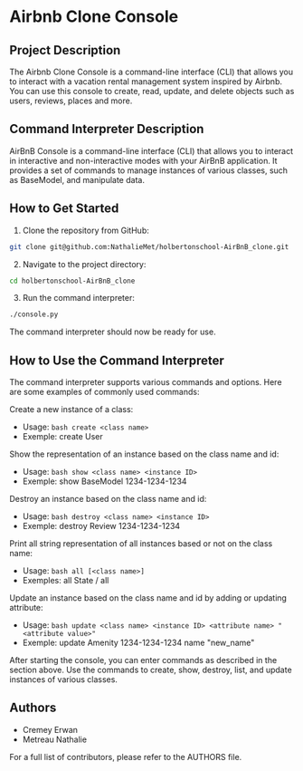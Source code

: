 # Airbnb Clone Console

## Project Description

The Airbnb Clone Console is a command-line interface (CLI) that allows you to interact with a vacation rental management system inspired by Airbnb. You can use this console to create, read, update, and delete objects such as users, reviews, places and more.

## Command Interpreter Description

AirBnB Console is a command-line interface (CLI) that allows you to interact in interactive and non-interactive modes with your AirBnB application. It provides a set of commands to manage instances of various classes, such as BaseModel, and manipulate data.

## How to Get Started

1. Clone the repository from GitHub:
``` bash
git clone git@github.com:NathalieMet/holbertonschool-AirBnB_clone.git
```
2. Navigate to the project directory:
``` bash
cd holbertonschool-AirBnB_clone
```
3. Run the command interpreter:
``` bash
./console.py
```
The command interpreter should now be ready for use.

## How to Use the Command Interpreter
The command interpreter supports various commands and options. Here are some examples of commonly used commands:

Create a new instance of a class:
- Usage: ``` bash create <class name> ```
- Exemple: create User

Show the representation of an instance based on the class name and id:
- Usage: ``` bash show <class name> <instance ID> ```
- Exemple: show BaseModel 1234-1234-1234

Destroy an instance based on the class name and id:
- Usage: ``` bash destroy <class name> <instance ID> ```
- Exemple: destroy Review 1234-1234-1234

Print all string representation of all instances based or not on the class name:
- Usage: ``` bash all [<class name>] ```
- Exemples: all State / all

Update an instance based on the class name and id by adding or updating attribute:
- Usage: ``` bash update <class name> <instance ID> <attribute name> "<attribute value>" ```
- Exemple: update Amenity 1234-1234-1234 name "new_name"

After starting the console, you can enter commands as described in the section above. Use the commands to create, show, destroy, list, and update instances of various classes.

## Authors
- Cremey Erwan
- Metreau Nathalie

For a full list of contributors, please refer to the AUTHORS file.
